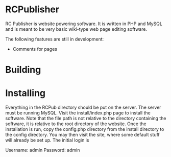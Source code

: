 RCPublisher
===========

RC Publisher is website powering software. It is written in PHP and MySQL and is
meant to be very basic wiki-type web page editing software.

The following features are still in development:

* Comments for pages

Building
========


Installing
==========

Everything in the RCPub directory should be put on the server. The server must
be running MySQL. Visit the install/index.php page to install the software.
Note that the file path is not relative to the directory containing the
software, it is relative to the root directory of the website. Once the
installation is run, copy the config.php directory from the install directory
to the config directory. You may then visit the site, where some default stuff
will already be set up. The initial login is

Username: admin
Password: admin

